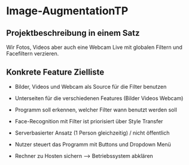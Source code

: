 # Image-AugmentationTP

## Projektbeschreibung in einem Satz
Wir Fotos, Videos aber auch eine Webcam Live mit globalen Filtern und Facefiltern verzieren.

## Konkrete Feature Zielliste
- Bilder, Videos und Webcam als Source für die Filter benutzen
- Unterseiten für die verschiedenen Features (Bilder Videos Webcam)
- Programm soll erkennen, welcher Filter wann benutzt werden soll
- Face-Recognition mit Filter ist priorisiert über Style Transfer
- Serverbasierter Ansatz (1 Person gleichzeitig) / nicht öffentlich
- Nutzer steuert das Programm mit Buttons und Dropdown Menü

- Rechner zu Hosten sichern --> Betriebssystem abklären
